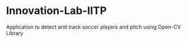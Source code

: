 # Innovation-Lab-IITP
Application to detect and track soccer players and pitch using Open-CV Library
